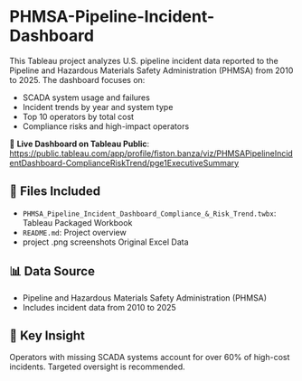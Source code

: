 # PHMSA-Pipeline-Incident-Dashboard
This Tableau project analyzes U.S. pipeline incident data reported to the Pipeline and Hazardous Materials Safety Administration (PHMSA) from 2010 to 2025. 
The dashboard focuses on:

- SCADA system usage and failures
- Incident trends by year and system type
- Top 10 operators by total cost
- Compliance risks and high-impact operators

🔗 **Live Dashboard on Tableau Public**:
https://public.tableau.com/app/profile/fiston.banza/viz/PHMSAPipelineIncidentDashboard-ComplianceRiskTrend/pge1ExecutiveSummary 

## 📁 Files Included
- `PHMSA_Pipeline_Incident_Dashboard_Compliance_&_Risk_Trend.twbx`: Tableau Packaged Workbook
- `README.md`: Project overview
- project .png screenshots
  Original Excel Data

## 📊 Data Source
- Pipeline and Hazardous Materials Safety Administration (PHMSA)
- Includes incident data from 2010 to 2025

## 🧠 Key Insight
Operators with missing SCADA systems account for over 60% of high-cost incidents. Targeted oversight is recommended.
